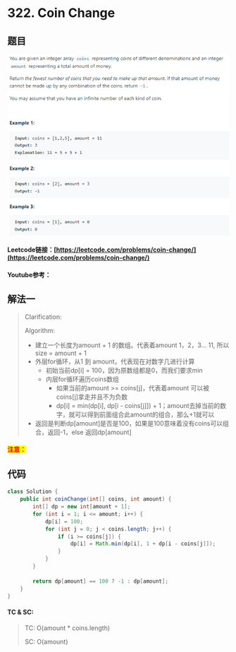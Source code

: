 # 322. Coin Change

## 题目

![](<.gitbook/assets/image (35).png>)

#### Leetcode链接：[https://leetcode.com/problems/coin-change/](https://leetcode.com/problems/coin-change/)

#### Youtube参考：

## 解法一

> Clarification:&#x20;
>
> Algorithm:&#x20;
>
> * 建立一个长度为amount + 1 的数组。代表着amount 1，2，3... 11, 所以size = amount + 1
> * 外层for循环，从1 到 amount，代表现在对数字几进行计算
>   * 初始当前dp\[i] = 100，因为原数组都是0，而我们要求min
>   * 内层for循环遍历coins数组
>     * 如果当前的amount >= coins\[j]，代表着amount 可以被coins\[j]拿走并且不为负数
>     * dp\[i] = min(dp\[i], dp\[i - coins\[j]]) + 1；amount去掉当前的数字，就可以得到前面组合此amount的组合，那么+1就可以
> * 返回是判断dp\[amount]是否是100，如果是100意味着没有coins可以组合，返回-1，else 返回dp\[amount]

#### <mark style="color:red;">注意：</mark>

## 代码

```java
class Solution {
    public int coinChange(int[] coins, int amount) {
        int[] dp = new int[amount + 1];
        for (int i = 1; i <= amount; i++) {
            dp[i] = 100;
            for (int j = 0; j < coins.length; j++) {
                if (i >= coins[j]) {
                    dp[i] = Math.min(dp[i], 1 + dp[i - coins[j]]);
                }
            }
        }
        
        return dp[amount] == 100 ? -1 : dp[amount];
    }
}
```

#### TC & SC:&#x20;

> TC: O(amount \* coins.length)
>
> SC: O(amount)
